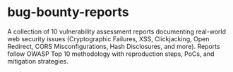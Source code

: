 # bug-bounty-reports
A collection of 10 vulnerability assessment reports documenting real-world web security issues (Cryptographic Failures, XSS, Clickjacking, Open Redirect, CORS Misconfigurations, Hash Disclosures, and more). Reports follow OWASP Top 10 methodology with reproduction steps, PoCs, and mitigation strategies.
